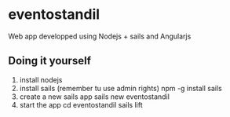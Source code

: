 # eventostandil
Web app developped using Nodejs + sails and Angularjs

## Doing it yourself
1. install nodejs
2. install sails (remember tu use admin rights)
	npm -g install sails
3. create a new sails app
	sails new eventostandil
4. start the app
	cd eventostandil
	sails lift